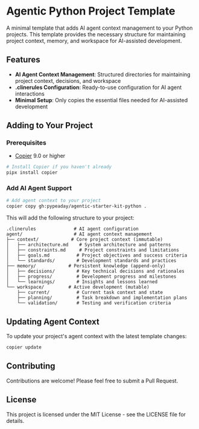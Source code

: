 # Agentic Python Project Template

A minimal template that adds AI agent context management to your Python projects. This template provides the necessary structure for maintaining project context, memory, and workspace for AI-assisted development.

## Features

- **AI Agent Context Management**: Structured directories for maintaining project context, decisions, and workspace
- **.clinerules Configuration**: Ready-to-use configuration for AI agent interactions
- **Minimal Setup**: Only copies the essential files needed for AI-assisted development

## Adding to Your Project

### Prerequisites

- [Copier](https://copier.readthedocs.io/) 9.0 or higher

```bash
# Install Copier if you haven't already
pipx install copier
```

### Add AI Agent Support

```bash
# Add agent context to your project
copier copy gh:pypeaday/agentic-starter-kit-python .
```

This will add the following structure to your project:

```
.clinerules              # AI agent configuration
agent/                   # AI agent context management
├── context/            # Core project context (immutable)
│   ├── architecture.md    # System architecture and patterns
│   ├── constraints.md     # Project constraints and limitations
│   ├── goals.md          # Project objectives and success criteria
│   └── standards/        # Development standards and practices
├── memory/            # Persistent knowledge (append-only)
│   ├── decisions/        # Key technical decisions and rationales
│   ├── progress/         # Development progress and milestones
│   └── learnings/        # Insights and lessons learned
└── workspace/         # Active development (mutable)
    ├── current/          # Current task context and state
    ├── planning/         # Task breakdown and implementation plans
    └── validation/       # Testing and verification criteria
```

## Updating Agent Context

To update your project's agent context with the latest template changes:

```bash
copier update
```

## Contributing

Contributions are welcome! Please feel free to submit a Pull Request.

## License

This project is licensed under the MIT License - see the LICENSE file for details.
